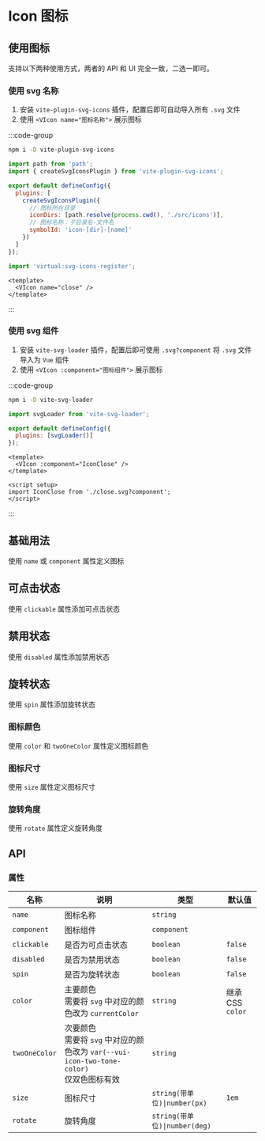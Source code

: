 # Icon 图标

## 使用图标

支持以下两种使用方式，两者的 API 和 UI 完全一致，二选一即可。

### 使用 svg 名称

1. 安装 `vite-plugin-svg-icons` 插件，配置后即可自动导入所有 `.svg` 文件
2. 使用 `<VIcon name="图标名称">` 展示图标

:::code-group

```sh [npm]
npm i -D vite-plugin-svg-icons
```

```js [vite.config.js]
import path from 'path';
import { createSvgIconsPlugin } from 'vite-plugin-svg-icons';

export default defineConfig({
  plugins: [
    createSvgIconsPlugin({
      // 图标所在目录
      iconDirs: [path.resolve(process.cwd(), './src/icons')],
      // 图标名称：子目录名-文件名
      symbolId: 'icon-[dir]-[name]'
    })
  ]
});
```

```js [main.js]
import 'virtual:svg-icons-register';
```

```vue [*.vue]
<template>
  <VIcon name="close" />
</template>
```

:::

### 使用 svg 组件

1. 安装 `vite-svg-loader` 插件，配置后即可使用 `.svg?component` 将 `.svg` 文件导入为 `Vue` 组件
2. 使用 `<VIcon :component="图标组件">` 展示图标

:::code-group

```sh [npm]
npm i -D vite-svg-loader
```

```js [vite.config.js]
import svgLoader from 'vite-svg-loader';

export default defineConfig({
  plugins: [svgLoader()]
});
```

```vue [*.vue]
<template>
  <VIcon :component="IconClose" />
</template>

<script setup>
import IconClose from './close.svg?component';
</script>
```

:::

## 基础用法

使用 `name` 或 `component` 属性定义图标

<preview path="./demos/basic.vue"></preview>

## 可点击状态

使用 `clickable` 属性添加可点击状态

<preview path="./demos/clickable.vue"></preview>

## 禁用状态

使用 `disabled` 属性添加禁用状态

<preview path="./demos/disabled.vue"></preview>

## 旋转状态

使用 `spin` 属性添加旋转状态

<preview path="./demos/spin.vue"></preview>

<!--@include: @/component/@parts/props-style.md-->

### 图标颜色

使用 `color` 和 `twoOneColor` 属性定义图标颜色

<preview path="./demos/color.vue"></preview>

### 图标尺寸

使用 `size` 属性定义图标尺寸

<preview path="./demos/size.vue"></preview>

### 旋转角度

使用 `rotate` 属性定义旋转角度

<preview path="./demos/rotate.vue"></preview>

## API

### 属性

| 名称          | 说明                                                                                             | 类型                          | 默认值           |
| ------------- | ------------------------------------------------------------------------------------------------ | ----------------------------- | ---------------- |
| `name`        | 图标名称                                                                                         | `string`                      |                  |
| `component`   | 图标组件                                                                                         | `component`                   |                  |
| `clickable`   | 是否为可点击状态                                                                                 | `boolean`                     | `false`          |
| `disabled`    | 是否为禁用状态                                                                                   | `boolean`                     | `false`          |
| `spin`        | 是否为旋转状态                                                                                   | `boolean`                     | `false`          |
| `color`       | 主要颜色 <br> 需要将 `svg` 中对应的颜色改为 `currentColor`                                       | `string`                      | 继承 CSS `color` |
| `twoOneColor` | 次要颜色 <br> 需要将 `svg` 中对应的颜色改为 `var(--vui-icon-two-tone-color)` <br> 仅双色图标有效 | `string`                      |                  |
| `size`        | 图标尺寸                                                                                         | `string(带单位)\|number(px)`  | `1em`            |
| `rotate`      | 旋转角度                                                                                         | `string(带单位)\|number(deg)` |                  |
